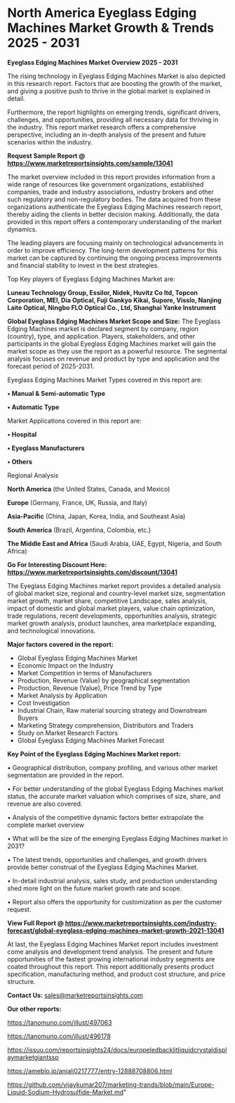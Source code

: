  # North America Eyeglass Edging Machines Market Growth & Trends 2025 - 2031

<Strong> Eyeglass Edging Machines Market Overview 2025 - 2031</strong>

The rising technology in Eyeglass Edging Machines Market is also depicted in this research report. Factors that are boosting the growth of the market, and giving a positive push to thrive in the global market is explained in detail.

Furthermore, the report highlights on emerging trends, significant drivers, challenges, and opportunities, providing all necessary data for thriving in the industry. This report market research offers a comprehensive perspective, including an in-depth analysis of the present and future scenarios within the industry.

<strong>Request Sample Report @ <a href=https://www.marketreportsinsights.com/sample/13041>https://www.marketreportsinsights.com/sample/13041</a></strong>

The market overview included in this report provides information from a wide range of resources like government organizations, established companies, trade and industry associations, industry brokers and other such regulatory and non-regulatory bodies. The data acquired from these organizations authenticate the Eyeglass Edging Machines research report, thereby aiding the clients in better decision making. Additionally, the data provided in this report offers a contemporary understanding of the market dynamics.

The leading players are focusing mainly on technological advancements in order to improve efficiency. The long-term development patterns for this market can be captured by continuing the ongoing process improvements and financial stability to invest in the best strategies.

Top Key players of Eyeglass Edging Machines Market are:

<strong>Luneau Technology Group, Essilor, Nidek, Huvitz Co ltd, Topcon Corporation, MEI, Dia Optical, Fuji Gankyo Kikai, Supore, Visslo, Nanjing Laite Optical, Ningbo FLO Optical Co., Ltd, Shanghai Yanke Instrument</strong>

<strong><b>Global Eyeglass Edging Machines Market Scope and Size:</b></strong>
The Eyeglass Edging Machines market is declared segment by company, region (country), type, and application. Players, stakeholders, and other participants in the global Eyeglass Edging Machines market will gain the market scope as they use the report as a powerful resource. The segmental analysis focuses on revenue and product by type and application and the forecast period of 2025-2031.

Eyeglass Edging Machines Market Types covered in this report are:

<strong>• Manual & Semi-automatic Type

• Automatic Type</strong>

Market Applications covered in this report are:

<strong>• Hospital

• Eyeglass Manufacturers

• Others</strong> 

Regional Analysis

<strong>North America</strong> (the United States, Canada, and Mexico)

<strong>Europe</strong> (Germany, France, UK, Russia, and Italy)

<strong>Asia-Pacific</strong> (China, Japan, Korea, India, and Southeast Asia)

<strong>South America</strong> (Brazil, Argentina, Colombia, etc.)

<strong>The Middle East and Africa</strong> (Saudi Arabia, UAE, Egypt, Nigeria, and South Africa)

<strong>Go For Interesting Discount Here: <a href=https://www.marketreportsinsights.com/discount/13041>https://www.marketreportsinsights.com/discount/13041</a></strong>

The Eyeglass Edging Machines market report provides a detailed analysis of global market size, regional and country-level market size, segmentation market growth, market share, competitive Landscape, sales analysis, impact of domestic and global market players, value chain optimization, trade regulations, recent developments, opportunities analysis, strategic market growth analysis, product launches, area marketplace expanding, and technological innovations.

<strong><b>Major factors covered in the report:</b></strong>
<ul>
  <li>Global Eyeglass Edging Machines Market </li>
  <li>Economic Impact on the Industry</li>
  <li>Market Competition in terms of Manufacturers</li>
  <li>Production, Revenue (Value) by geographical segmentation</li>
  <li>Production, Revenue (Value), Price Trend by Type</li>
  <li>Market Analysis by Application</li>
  <li>Cost Investigation</li>
  <li>Industrial Chain, Raw material sourcing strategy and Downstream Buyers</li>
  <li>Marketing Strategy comprehension, Distributors and Traders</li>
  <li>Study on Market Research Factors</li>
  <li>Global Eyeglass Edging Machines Market Forecast</li>
</ul>

<strong><b>Key Point of the Eyeglass Edging Machines Market report:</b></strong>

• Geographical distribution, company profiling, and various other market segmentation are provided in the report.

• For better understanding of the global Eyeglass Edging Machines market status, the accurate market valuation which comprises of size, share, and revenue are also covered.

• Analysis of the competitive dynamic factors better extrapolate the complete market overview

• What will be the size of the emerging Eyeglass Edging Machines market in 2031?

• The latest trends, opportunities and challenges, and growth drivers provide better construal of the Eyeglass Edging Machines Market.

• In-detail industrial analysis, sales study, and production understanding shed more light on the future market growth rate and scope.

• Report also offers the opportunity for customization as per the customer request.

<strong><b>View Full Report @ <a href=https://www.marketreportsinsights.com/industry-forecast/global-eyeglass-edging-machines-market-growth-2021-13041>https://www.marketreportsinsights.com/industry-forecast/global-eyeglass-edging-machines-market-growth-2021-13041</a></b></strong>


At last, the Eyeglass Edging Machines Market report includes investment come analysis and development trend analysis. The present and future opportunities of the fastest growing international industry segments are coated throughout this report. This report additionally presents product specification, manufacturing method, and product cost structure, and price structure.

<strong>Contact Us:</strong>
sales@marketreportsinsights.com

<strong>Our other reports:</strong>

<a href=https://tanomuno.com/illust/497063>https://tanomuno.com/illust/497063</a>

<a href=https://tanomuno.com/illust/496178>https://tanomuno.com/illust/496178</a>

<a href=https://issuu.com/reportsinsights24/docs/europeledbacklitliquidcrystaldisplaymarketgiantssp>https://issuu.com/reportsinsights24/docs/europeledbacklitliquidcrystaldisplaymarketgiantssp</a>

<a href=https://ameblo.jp/anjali0217777/entry-12888708806.html>https://ameblo.jp/anjali0217777/entry-12888708806.html</a>

<a href=https://github.com/vijaykumar207/marketing-trands/blob/main/Europe-Liquid-Sodium-Hydrosulfide-Market.md>https://github.com/vijaykumar207/marketing-trands/blob/main/Europe-Liquid-Sodium-Hydrosulfide-Market.md</a>"
